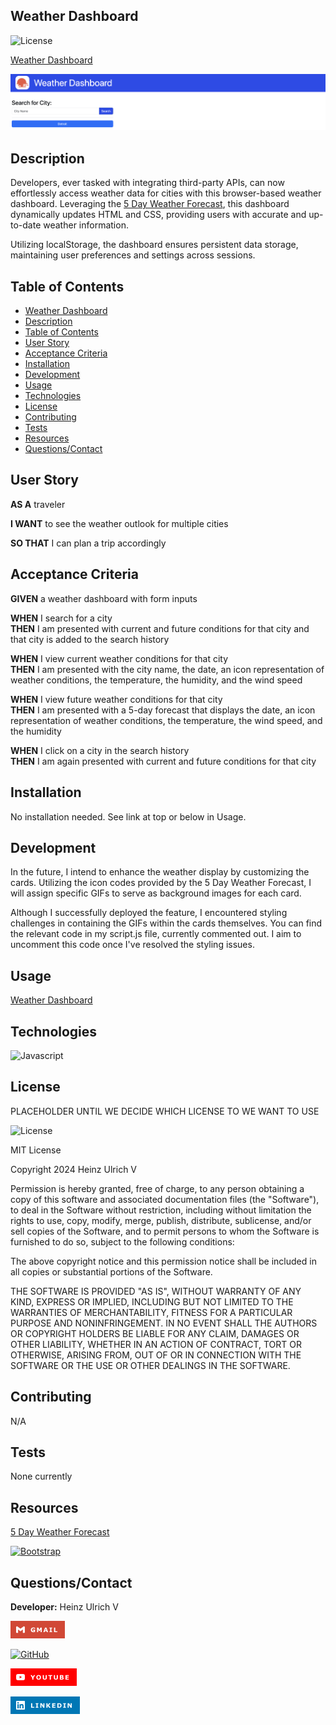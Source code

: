 ## Weather Dashboard

![License](https://img.shields.io/badge/License-MIT-yellow.svg)

[Weather Dashboard](https://theoarsman.github.io/Weather_Dashboard_SS_API/)<br>

![Weather Dashboard](assets/images/WeatherDashboardStart.png)

## Description

Developers, ever tasked with integrating third-party APIs, can now effortlessly access weather data for cities with this browser-based weather dashboard. Leveraging the [5 Day Weather Forecast](https://openweathermap.org/forecast5), this dashboard dynamically updates HTML and CSS, providing users with accurate and up-to-date weather information.

Utilizing localStorage, the dashboard ensures persistent data storage, maintaining user preferences and settings across sessions.

## Table of Contents

- [Weather Dashboard](#weather-dashboard)<br>
- [Description](#description)<br>
- [Table of Contents](#tabel-of-contents)<br>
- [User Story](#user-story)<br>
- [Acceptance Criteria](#acceptance-criteria)<br>
- [Installation](#instllation)<br>
- [Development](#development)<br>
- [Usage](#usage)<br>
- [Technologies](Technologies)
- [License](#license)<br>
- [Contributing](#contributing)<br>
- [Tests](#tests)<br>
- [Resources](#resources)<br>
- [Questions/Contact](#questionscontact)

## User Story

**AS A** traveler <br>

**I WANT** to see the weather outlook for multiple cities <br>

**SO THAT** I can plan a trip accordingly

## Acceptance Criteria

**GIVEN** a weather dashboard with form inputs

**WHEN** I search for a city <br>
**THEN** I am presented with current and future conditions for that city and that city is added to the search history

**WHEN** I view current weather conditions for that city <br>
**THEN** I am presented with the city name, the date, an icon representation of weather conditions, the temperature, the humidity, and the wind speed

**WHEN** I view future weather conditions for that city <br>
**THEN** I am presented with a 5-day forecast that displays the date, an icon representation of weather conditions, the temperature, the wind speed, and the humidity

**WHEN** I click on a city in the search history <br>
**THEN** I am again presented with current and future conditions for that city

## Installation

No installation needed. See link at top or below in Usage.

## Development

In the future, I intend to enhance the weather display by customizing the cards. Utilizing the icon codes provided by the 5 Day Weather Forecast, I will assign specific GIFs to serve as background images for each card.

Although I successfully deployed the feature, I encountered styling challenges in containing the GIFs within the cards themselves. You can find the relevant code in my script.js file, currently commented out. I aim to uncomment this code once I've resolved the styling issues.

## Usage

[Weather Dashboard](https://theoarsman.github.io/Weather_Dashboard_SS_API/)

## Technologies

![Javascript](https://img.shields.io/badge/-JavaScript-f7df1e?style=for-the-badge&logo=javascript&logoColor=black)

## License

PLACEHOLDER UNTIL WE DECIDE WHICH LICENSE TO WE WANT TO USE

![License](https://img.shields.io/badge/License-MIT-yellow.svg)

MIT License

Copyright 2024 Heinz Ulrich V

Permission is hereby granted, free of charge, to any person obtaining a copy
of this software and associated documentation files (the "Software"), to deal
in the Software without restriction, including without limitation the rights
to use, copy, modify, merge, publish, distribute, sublicense, and/or sell
copies of the Software, and to permit persons to whom the Software is
furnished to do so, subject to the following conditions:

The above copyright notice and this permission notice shall be included in all
copies or substantial portions of the Software.

THE SOFTWARE IS PROVIDED "AS IS", WITHOUT WARRANTY OF ANY KIND, EXPRESS OR
IMPLIED, INCLUDING BUT NOT LIMITED TO THE WARRANTIES OF MERCHANTABILITY,
FITNESS FOR A PARTICULAR PURPOSE AND NONINFRINGEMENT. IN NO EVENT SHALL THE
AUTHORS OR COPYRIGHT HOLDERS BE LIABLE FOR ANY CLAIM, DAMAGES OR OTHER
LIABILITY, WHETHER IN AN ACTION OF CONTRACT, TORT OR OTHERWISE, ARISING FROM,
OUT OF OR IN CONNECTION WITH THE SOFTWARE OR THE USE OR OTHER DEALINGS IN THE
SOFTWARE.

## Contributing

N/A

## Tests

None currently

## Resources

[5 Day Weather Forecast](https://openweathermap.org/forecast5)

[![Bootstrap](https://img.shields.io/badge/Bootstrap-563D7C?style=for-the-badge&logo=bootstrap&logoColor=white)](https://getbootstrap.com/)

## Questions/Contact

**Developer:** Heinz Ulrich V

[![Gmail](assets/images/GMAIL.png)](mailto:heinzulrichv@gmail.com)<br>

[![GitHub](https://img.shields.io/badge/GitHub-100000?style=for-the-badge&logo=github&logoColor=white)](https://www.github.com/TheOarsman)<br>

[![YouTube](assets/images/YouTube.png)](https://www.youtube.com/@theoarsman4581)<br>

[![LinkedIn](assets/images/LinkedIn.png)](https://www.linkedin.com/in/heinz-ulrich-v-3a3486a0/)
